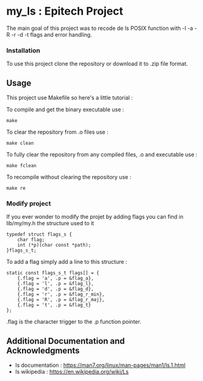 # my_ls : Epitech Project

The main goal of this project was to recode de ls POSIX function with -l -a -R -r -d -t flags and error handling.

### Installation

To use this project clone the repository or download it to .zip file format.

## Usage

This project use Makefile so here's a little tutorial : 

To compile and get the binary executable use :
```
make 
```
To clear the repository from .o files use : 
```
make clean 
```
To fully clear the repository from any compiled files, .o and executable use :
```
make fclean
```
To recompile without clearing the repository use :
```
make re 
```
### Modify project

If you ever wonder to modify the projet by adding flags you can find in lib/my/my.h the structure used to it
```
typedef struct flags_s {
    char flag;
    int (*p)(char const *path);
}flags_s_t;
```
To add a flag simply add a line to this structure : 
```
static const flags_s_t flags[] = {
    {.flag = 'a', .p = &flag_a},
    {.flag = 'l', .p = &flag_l},
    {.flag = 'd', .p = &flag_d},
    {.flag = 'r', .p = &flag_r_min},
    {.flag = 'R', .p = &flag_r_maj},
    {.flag = 't', .p = &flag_t}
};
```
.flag is the character trigger to the .p function pointer.

## Additional Documentation and Acknowledgments

* ls documentation : https://man7.org/linux/man-pages/man1/ls.1.html
* ls wikipedia : https://en.wikipedia.org/wiki/Ls
